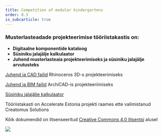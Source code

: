 ```yaml
---
title: Competition of modular kindergartens
order: 0.3
is_subcarticle: true
---
```

### Musterlasteadade projekteerimise tööriistakastis on:

* **Digitaalne komponentide kataloog**
* **Süsiniku jalajälje kalkulaator**
* **Juhend musterlasteaia projekteerimiseks ja süsiniku jalajälje arvutusteks** 

[Juhend ja CAD failid](https://drive.google.com/drive/folders/16EVeGqRytUTVJvDLYXRoALhAtO_O_DA0?usp=sharing)  Rhinoceros 3D-s projekteerimiseks

[Juhend ja BIM failid](https://drive.google.com/drive/folders/11T0KTWY9_3yqlR5ImgRrmiy7H87CHLf4?usp=sharing) ArchiCAD-is projekteeriimiseks

[Süsiniku jalajälje kalkulaator](https://drive.google.com/drive/folders/1-1ZgkeSIHTss55Qdwj0zHTdBrgzsr07H?usp=sharing)

Tööriistakasti on Accelerate Estonia projekti raames ette valimistanud Creatomus Solutions

Kõik dokumendid on litsenseeritud [Creative Commons 4.0 litsentsi](https://creativecommons.org/licenses/by/4.0/) alusel

![](https://res.cloudinary.com/patternbuildings/image/upload/v1644697644/Screenshot_2022-02-12_at_22.27.14_tpr2go.png)
